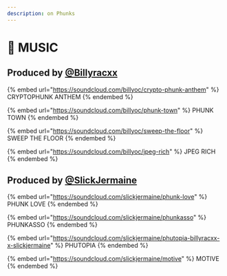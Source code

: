 ```yaml
---
description: on Phunks
---
```


# 🔘 MUSIC

## Produced by [@Billyracxx](https://twitter.com/Billyracxx)

{% embed url="https://soundcloud.com/billyoc/crypto-phunk-anthem" %}
CRYPTOPHUNK ANTHEM
{% endembed %}

{% embed url="https://soundcloud.com/billyoc/phunk-town" %}
PHUNK TOWN
{% endembed %}

{% embed url="https://soundcloud.com/billyoc/sweep-the-floor" %}
SWEEP THE FLOOR
{% endembed %}

{% embed url="https://soundcloud.com/billyoc/jpeg-rich" %}
JPEG RICH
{% endembed %}

## Produced by [@SlickJermaine](https://twitter.com/SlickJermaine)

{% embed url="https://soundcloud.com/slickjermaine/phunk-love" %}
PHUNK LOVE&#x20;
{% endembed %}

{% embed url="https://soundcloud.com/slickjermaine/phunkasso" %}
PHUNKASSO
{% endembed %}

{% embed url="https://soundcloud.com/slickjermaine/phutopia-billyracxx-x-slickjermaine" %}
PHUTOPIA
{% endembed %}

{% embed url="https://soundcloud.com/slickjermaine/motive" %}
MOTIVE&#x20;
{% endembed %}

##
